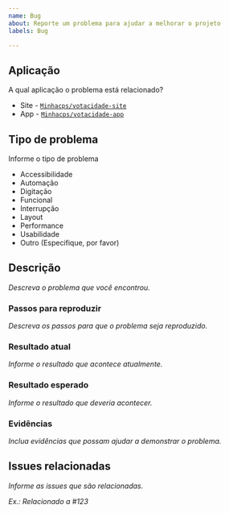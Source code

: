 ```yaml
---
name: Bug
about: Reporte um problema para ajudar a melhorar o projeto
labels: Bug

---
```


## **Aplicação**
A qual aplicação o problema está relacionado?

- Site - [`Minhacps/votacidade-site`](https://github.com/Minhacps/votacidade-site)
- App - [`Minhacps/votacidade-app`](https://github.com/Minhacps/votacidade-app)

## **Tipo de problema**
Informe o tipo de problema

<!-- Deixe apenas um e apague os demais. -->

- Accessibilidade
- Automação
- Digitação
- Funcional
- Interrupção
- Layout
- Performance
- Usabilidade
- Outro (Especifique, por favor)

## **Descrição**
*Descreva o problema que você encontrou.*

### **Passos para reproduzir**
*Descreva os passos para que o problema seja reproduzido.*

### **Resultado atual**
*Informe o resultado que acontece atualmente.*

### **Resultado esperado**
*Informe o resultado que deveria acontecer.*

### **Evidências**
*Inclua evidências que possam ajudar a demonstrar o problema.*

## **Issues relacionadas**
*Informe as issues que são relacionadas.*

*Ex.: Relacionado a #123*
